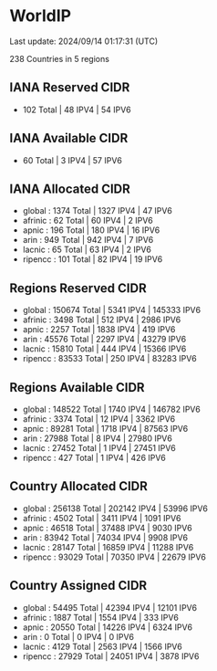 # WorldIP

Last update: 2024/09/14 01:17:31 (UTC)

238 Countries in 5 regions

## IANA Reserved CIDR

- 102 Total | 48 IPV4 | 54 IPV6

## IANA Available CIDR

- 60 Total | 3 IPV4 | 57 IPV6

## IANA Allocated CIDR

- global : 1374 Total | 1327 IPV4 | 47 IPV6
- afrinic : 62 Total | 60 IPV4 | 2 IPV6
- apnic : 196 Total | 180 IPV4 | 16 IPV6
- arin : 949 Total | 942 IPV4 | 7 IPV6
- lacnic : 65 Total | 63 IPV4 | 2 IPV6
- ripencc : 101 Total | 82 IPV4 | 19 IPV6

## Regions Reserved CIDR

- global : 150674 Total | 5341 IPV4 | 145333 IPV6
- afrinic : 3498 Total | 512 IPV4 | 2986 IPV6
- apnic : 2257 Total | 1838 IPV4 | 419 IPV6
- arin : 45576 Total | 2297 IPV4 | 43279 IPV6
- lacnic : 15810 Total | 444 IPV4 | 15366 IPV6
- ripencc : 83533 Total | 250 IPV4 | 83283 IPV6

## Regions Available CIDR

- global : 148522 Total | 1740 IPV4 | 146782 IPV6
- afrinic : 3374 Total | 12 IPV4 | 3362 IPV6
- apnic : 89281 Total | 1718 IPV4 | 87563 IPV6
- arin : 27988 Total | 8 IPV4 | 27980 IPV6
- lacnic : 27452 Total | 1 IPV4 | 27451 IPV6
- ripencc : 427 Total | 1 IPV4 | 426 IPV6

## Country Allocated CIDR

- global : 256138 Total | 202142 IPV4 | 53996 IPV6
- afrinic : 4502 Total | 3411 IPV4 | 1091 IPV6
- apnic : 46518 Total | 37488 IPV4 | 9030 IPV6
- arin : 83942 Total | 74034 IPV4 | 9908 IPV6
- lacnic : 28147 Total | 16859 IPV4 | 11288 IPV6
- ripencc : 93029 Total | 70350 IPV4 | 22679 IPV6

## Country Assigned CIDR

- global : 54495 Total | 42394 IPV4 | 12101 IPV6
- afrinic : 1887 Total | 1554 IPV4 | 333 IPV6
- apnic : 20550 Total | 14226 IPV4 | 6324 IPV6
- arin : 0 Total | 0 IPV4 | 0 IPV6
- lacnic : 4129 Total | 2563 IPV4 | 1566 IPV6
- ripencc : 27929 Total | 24051 IPV4 | 3878 IPV6
